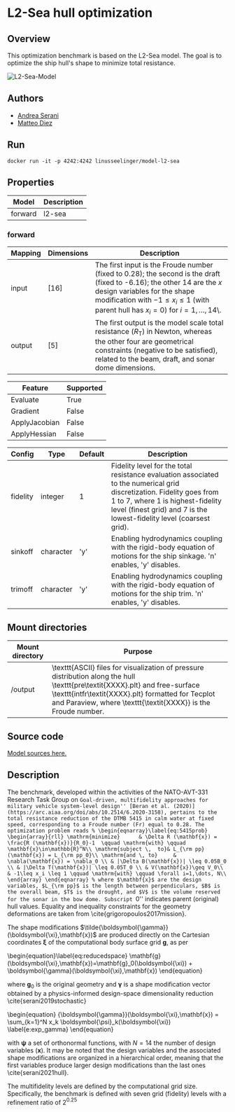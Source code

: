 # L2-Sea hull optimization

## Overview

This optimization benchmark is based on the L2-Sea model. The goal is to optimize the ship hull's shape to minimize total resistance.

![L2-Sea-Model](https://raw.githubusercontent.com/UM-Bridge/benchmarks/main/models/l2-sea/l2-sea_example.png "DTMB 5415 view of the wave elevation pattern and pressure field on the hull surface")

## Authors
- [Andrea Serani](mailto:andrea.serani@cnr.it)
- [Matteo Diez](mailto:matteo.diez@cnr.it)

## Run
```
docker run -it -p 4242:4242 linusseelinger/model-l2-sea
```

## Properties

Model | Description
---|---
forward | l2-sea

### forward
Mapping | Dimensions | Description
---|---|---
input | [16] | The first input is the Froude number (fixed to 0.28); the second is the draft (fixed to -6.16); the other 14 are the $x$ design variables for the shape modification with $-1\leq x_i \leq 1$  (with parent hull has $x_i = 0$) for $i=1,\dots,14$\\.
output | [5] | The first output is the model scale total resistance ($R_\mathrm{T}$) in Newton, whereas the other four are geometrical constraints (negative to be satisfied), related to the beam, draft, and sonar dome dimensions.

Feature | Supported
---|---
Evaluate | True
Gradient | False
ApplyJacobian | False
ApplyHessian | False

Config | Type | Default | Description
---|---|---|---
fidelity | integer | 1 | Fidelity level for the total resistance evaluation associated to the numerical grid discretization. Fidelity goes from 1 to 7, where 1 is highest-fidelity level (finest grid) and 7 is the lowest-fidelity level (coarsest grid).
sinkoff | character | 'y' | Enabling hydrodynamics coupling with the rigid-body equation of motions for the ship sinkage. 'n' enables, 'y' disables.
trimoff | character | 'y' | Enabling hydrodynamics coupling with the rigid-body equation of motions for the ship trim. 'n' enables, 'y' disables.

## Mount directories
Mount directory | Purpose
---|---
/output | \texttt{ASCII} files for visualization of pressure distribution along the hull \texttt{pre\textit{XXXX}.plt} and free-surface \texttt{intfr\textit{XXXX}.plt} formatted for Tecplot and Paraview, where \texttt{\textit{XXXX}} is the Froude number.

## Source code

[Model sources here.](https://github.com/UM-Bridge/benchmarks/tree/main/models/l2-sea)

## Description

The benchmark, developed within the activities of the NATO-AVT-331 Research Task Group on ``Goal-driven, multifidelity approaches for military vehicle system-level design'' [Beran et al. (2020)](https://arc.aiaa.org/doi/abs/10.2514/6.2020-3158), pertains to the total resistance reduction of the DTMB 5415 in calm water at fixed speed, corresponding to a Froude number (Fr) equal to 0.28. The optimization problem reads
%
\begin{eqnarray}\label{eq:5415prob}
    \begin{array}{rll}
        \mathrm{minimize}      & \Delta R (\mathbf{x}) = \frac{R (\mathbf{x})}{R_0}-1  \qquad \mathrm{with} \qquad \mathbf{x}\in\mathbb{R}^N\\
        \mathrm{subject \,  to}& L_{\rm pp}(\mathbf{x}) = L_{\rm pp_0}\\
        \mathrm{and \, to}     & \nabla(\mathbf{x}) = \nabla_0 \\
        & |\Delta B(\mathbf{x})| \leq 0.05B_0 \\
        & |\Delta T(\mathbf{x})| \leq 0.05T_0 \\
        & V(\mathbf{x})\geq V_0\\
        & -1\leq x_i \leq 1 \qquad \mathrm{with} \qquad \forall i=1,\dots, N\\
    \end{array}
\end{eqnarray}
%
where $\mathbf{x}$ are the design variables, $L_{\rm pp}$ is the length between perpendiculars, $B$ is the overall beam, $T$ is the drought, and $V$ is the volume reserved for the sonar in the bow dome. Subscript ``0'' indicates parent (original) hull values. Equality and inequality constraints for the geometry deformations are taken from \cite{grigoropoulos2017mission}.

The shape modifications $\tilde{\boldsymbol{\gamma}}(\boldsymbol{\xi},\mathbf{x})$ are produced directly on the Cartesian coordinates $\boldsymbol{\xi}$ of the computational body surface grid $\mathbf{g}$, as per

\begin{equation}\label{eq:reducedspace}
    \mathbf{g}(\boldsymbol{\xi},\mathbf{x})=\mathbf{g}_0(\boldsymbol{\xi}) + \boldsymbol{\gamma}(\boldsymbol{\xi},\mathbf{x})
\end{equation}

where $\mathbf{g}_0$ is the original geometry and $\boldsymbol{\gamma}$ is a shape modification vector obtained by a physics-informed design-space dimensionality reduction \cite{serani2019stochastic}

\begin{equation}
    {\boldsymbol{\gamma}}(\boldsymbol{\xi},\mathbf{x}) = \sum_{k=1}^N x_k \boldsymbol{\psi}_k(\boldsymbol{\xi})
    \label{e:exp_gamma}
\end{equation}

with $\boldsymbol{\psi}$ a set of orthonormal functions, with $N=14$ the number of design variables ($\mathbf{x}$). It may be noted that the design variables and the associated shape modifications are organized in a hierarchical order, meaning that the first variables produce larger design modifications than the last ones \cite{serani2021hull}.

The multifidelity levels are defined by the computational grid size. Specifically, the benchmark is defined with seven grid (fidelity) levels with a refinement ratio of 2$^{0.25}$
